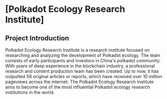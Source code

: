 # [Polkadot Ecology Research Institute]

## Project Introduction

Polkadot Ecology Research Institute is a research institute focused on researching and analyzing the development of Polkadot ecology. The team consists of early participants and investors in China's polkadot community. With years of deep experience in the blockchain industry, a professional research and content production team has been created. Up to now, it has outputted 58 original articles or reports, which have received over 10 million pageviews across the internet. The Polkadot Ecology Research Institute aims to become one of the most influential Polkadot ecology research institutions in the world.
